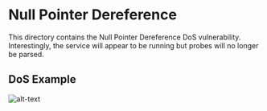 # Null Pointer Dereference 

This directory contains the Null Pointer Dereference DoS vulnerability. Interestingly, the service will appear to be running but probes will no longer be parsed.

## DoS Example

![alt-text](https://github.com/wetw0rk/CA-UIM-Nimbus-Research/blob/master/0xFF%20-%20Screenshots/NULL%20Pointer%20Dereference/hasta_luego.gif)
